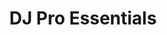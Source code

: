 ---
title: "DJ Pro Essentials"

description: "This package includes a Yamaha MG10XU 10 channel analog mixer and is targeted for events or setups where you need to connect more inputs such as microphones, keyboards, guitars, electronic drums etc. Includes 2 powerful Yamaha DBR10 full range speakers and a Yamaha DXS12 subwoofer for powerful sound reinforcement. Perfect for small bands, DJs and outdoor gigs. One vocal microphone package (microphone, stand and cable) is included but more can be added to expand the sound setup."

image: "/assets/images/package3.jpg"

price: 129

items_included:
    - 2 x Yamaha DBR10 Powered Speaker
    - 2 x Tripod Speaker Stand
    - 1 x Yamaha DXS12 Powered Subwoofer
    - 1 x Yamaha MG10XU 10 Channel Mixer
    - 1 x Shure SM58 Wired Vocal Microphone
    - 1 x 25 ft XLR Microphone Cable
    - 1 x Microphone Stand

features:
    - Mixer features a bluetooth channel for playing audio from your phone/tablet
    - Four mono channels with input gains to connect up to 4 microphones or line inputs
    - 1 knob compressor on two mono channels
    - Three stereo channels for instruments such as keyboards, music player etc
    - Built in effects such as reverb and EQ to enhance your sound

perfect_for:
    - Weddings (small to medium halls)
    - Birthday parties (small to medium halls)
    - Indoor school events
    - Places of worship 
    - Small bands
    - DJs

system_power: 2420

upgrades: "Upgrade to a wireless vocal microphone for an extra $20 per day"


layout: package
---